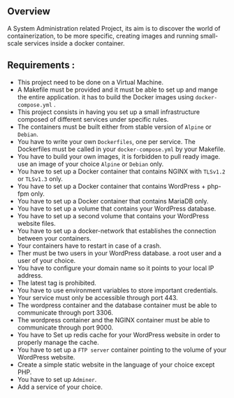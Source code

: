 ## Overview

A System Administration related Project, its aim is to discover the world of containerization, to be more specific, creating images and running small-scale services inside a docker container.

## Requirements :

-   This project need to be done on a Virtual Machine.
-   A Makefile must be provided and it must be able to set up and mange the entire application. it has to build the Docker images using `docker-compose.yml` .
-   This project consists in having you set up a small infrastructure composed of different services under specific rules.
-   The containers must be built either from stable version of `Alpine` or `Debian`.
-   You have to write your own `Dockerfiles`, one per service. The Dockerfiles must be called in your `docker-compose.yml` by your Makefile.
-   You have to build your own images, it is forbidden to pull ready image. use an image of your choice `Alpine` or `Debian` only.
-   You have to set up a Docker container that contains NGINX with `TLSv1.2` or `TLSv1.3` only.
-   You have to set up a Docker container that contains WordPress + php-fpm only.
-   You have to set up a Docker container that contains MariaDB only.
-   You have to set up a volume that contains your WordPress database.
-   You have to set up a second volume that contains your WordPress website files.
-   You have to set up a docker-network that establishes the connection between your containers.
-   Your containers have to restart in case of a crash.
-   Ther must be two users in your WordPress database. a root user and a user of your choice.
-   You have to configure your domain name so it points to your local IP address.
-   The latest tag is prohibited.
-   You have to use environment variables to store important credentials.
-   Your service must only be accessible through port 443.
-   The wordpress container and the database container must be able to communicate through port 3306.
-   The wordpress container and the NGINX container must be able to communicate through port 9000.
-   You have to Set up redis cache for your WordPress website in order to properly manage the cache.
-   You have to set up a `FTP server` container pointing to the volume of your WordPress website.
-   Create a simple static website in the language of your choice except PHP.
-   You have to set up `Adminer`.
-   Add a service of your choice.
